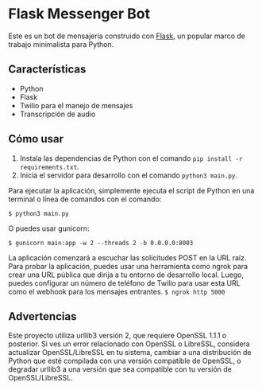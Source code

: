 # Flask Messenger Bot

Este es un bot de mensajería construido con [Flask](https://flask.palletsprojects.com/en/1.1.x/), un popular marco de trabajo minimalista para Python.

## Características

- Python
- Flask
- Twilio para el manejo de mensajes
- Transcripción de audio

## Cómo usar

1. Instala las dependencias de Python con el comando `pip install -r requirements.txt`.
2. Inicia el servidor para desarrollo con el comando `python3 main.py`.

Para ejecutar la aplicación, simplemente ejecuta el script de Python en una terminal o línea de comandos con el comando:

```$ python3 main.py```


O puedes usar gunicorn:

```$ gunicorn main:app -w 2 --threads 2 -b 0.0.0.0:8003```

La aplicación comenzará a escuchar las solicitudes POST en la URL raíz. Para probar la aplicación, puedes usar una herramienta como ngrok para crear una URL pública que dirija a tu entorno de desarrollo local. Luego, puedes configurar un número de teléfono de Twilio para usar esta URL como el webhook para los mensajes entrantes.
```$ ngrok http 5000```

## Advertencias

Este proyecto utiliza urllib3 versión 2, que requiere OpenSSL 1.1.1 o posterior. Si ves un error relacionado con OpenSSL o LibreSSL, considera actualizar OpenSSL/LibreSSL en tu sistema, cambiar a una distribución de Python que esté compilada con una versión compatible de OpenSSL, o degradar urllib3 a una versión que sea compatible con tu versión de OpenSSL/LibreSSL.

